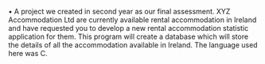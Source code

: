 •	A project we created in second year as our final assessment. XYZ Accommodation Ltd are currently available rental accommodation in Ireland and have requested you to develop a new rental accommodation statistic application for them. This program will create a database which will store the details of all the accommodation available in Ireland. The language used here was C. 
